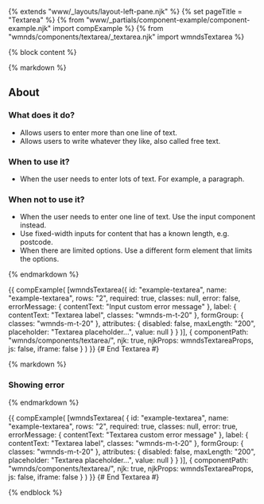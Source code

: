 {% extends "www/_layouts/layout-left-pane.njk" %}
{% set pageTitle = "Textarea" %}
{% from "www/_partials/component-example/component-example.njk" import compExample %}
{% from "wmnds/components/textarea/_textarea.njk" import wmndsTextarea %}

{% block content %}

{% markdown %}

## About

### What does it do?

- Allows users to enter more than one line of text.
- Allows users to write whatever they like, also called free text.

### When to use it?

- When the user needs to enter lots of text. For example, a paragraph.

### When not to use it?

- When the user needs to enter one line of text. Use the input component instead.
- Use fixed-width inputs for content that has a known length, e.g. postcode.
- When there are limited options. Use a different form element that limits the options.

{% endmarkdown %}

{{
    compExample(
      [wmndsTextarea({
          id: "example-textarea",
          name: "example-textarea",
          rows: "2",
          required: true,
          classes: null,
          error: false,
          errorMessage: {
            contentText: "Input custom error message"
          },
          label: {
            contentText: "Textarea label",
            classes: "wmnds-m-t-20"
          },
          formGroup: {
            classes: "wmnds-m-t-20"
          },
          attributes: {
            disabled: false,
            maxLength: "200",
            placeholder: "Textarea placeholder...",
            value: null
          }
        }
      )],
      {
        componentPath: "wmnds/components/textarea/",
        njk: true,
        njkProps: wmndsTextareaProps,
        js: false,
        iframe: false
      }
    )
}}
{# End Textarea #}

{% markdown %}

### Showing error

{% endmarkdown %}

{{
    compExample(
      [wmndsTextarea(
        {
          id: "example-textarea",
          name: "example-textarea",
          rows: "2",
          required: true,
          classes: null,
          error: true,
          errorMessage: {
            contentText: "Textarea custom error message"
          },
          label: {
            contentText: "Textarea label",
            classes: "wmnds-m-t-20"
          },
          formGroup: {
            classes: "wmnds-m-t-20"
          },
          attributes: {
            disabled: false,
            maxLength: "200",
            placeholder: "Textarea placeholder...",
            value: null
          }
        }
      )],
      {
        componentPath: "wmnds/components/textarea/",
        njk: true,
        njkProps: wmndsTextareaProps,
        js: false,
        iframe: false
      }
    )
}}
{# End Textarea #}

{% endblock %}
